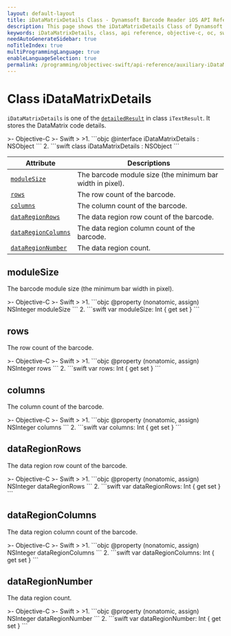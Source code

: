 ```yaml
---
layout: default-layout
title: iDataMatrixDetails Class - Dynamsoft Barcode Reader iOS API Reference
description: This page shows the iDataMatrixDetails Class of Dynamsoft Barcode Reader for iOS SDK.
keywords: iDataMatrixDetails, class, api reference, objective-c, oc, swift
needAutoGenerateSidebar: true
noTitleIndex: true
multiProgrammingLanguage: true
enableLanguageSelection: true
permalink: /programming/objectivec-swift/api-reference/auxiliary-iDataMatrixDetails-v9.6.20.html
---
```



# Class iDataMatrixDetails

`iDataMatrixDetails` is one of the [`detailedResult`](auxiliary-iTextResult.md#detailedresult) in class `iTextResult`. It stores the DataMatrix code details.

<div class="sample-code-prefix"></div>
>- Objective-C
>- Swift
>
>1. 
```objc
@interface iDataMatrixDetails : NSObject
```
2. 
```swift
class iDataMatrixDetails : NSObject
```

| Attribute | Descriptions |
|---------- |--------------|
| [`moduleSize`](#modulesize) | The barcode module size (the minimum bar width in pixel). |
| [`rows`](#rows) | The row count of the barcode. |
| [`columns`](#columns) | The column count of the barcode. |
| [`dataRegionRows`](#dataregionrows) | The data region row count of the barcode. |
| [`dataRegionColumns`](#dataregioncolumns) | The data region column count of the barcode. |
| [`dataRegionNumber`](#dataregionnumber) | The data region count. |

## moduleSize

The barcode module size (the minimum bar width in pixel).

<div class="sample-code-prefix"></div>
>- Objective-C
>- Swift
>
>1. 
```objc
@property (nonatomic, assign) NSInteger moduleSize
```
2. 
```swift
var moduleSize: Int { get set }
```

## rows

The row count of the barcode.

<div class="sample-code-prefix"></div>
>- Objective-C
>- Swift
>
>1. 
```objc
@property (nonatomic, assign) NSInteger rows
```
2. 
```swift
var rows: Int { get set }
```

## columns

The column count of the barcode.

<div class="sample-code-prefix"></div>
>- Objective-C
>- Swift
>
>1. 
```objc
@property (nonatomic, assign) NSInteger columns
```
2. 
```swift
var columns: Int { get set }
```

## dataRegionRows

The data region row count of the barcode.

<div class="sample-code-prefix"></div>
>- Objective-C
>- Swift
>
>1. 
```objc
@property (nonatomic, assign) NSInteger dataRegionRows
```
2. 
```swift
var dataRegionRows: Int { get set }
```

## dataRegionColumns

The data region column count of the barcode.

<div class="sample-code-prefix"></div>
>- Objective-C
>- Swift
>
>1. 
```objc
@property (nonatomic, assign) NSInteger dataRegionColumns
```
2. 
```swift
var dataRegionColumns: Int { get set }
```

## dataRegionNumber

The data region count.

<div class="sample-code-prefix"></div>
>- Objective-C
>- Swift
>
>1. 
```objc
@property (nonatomic, assign) NSInteger dataRegionNumber
```
2. 
```swift
var dataRegionNumber: Int { get set }
```
